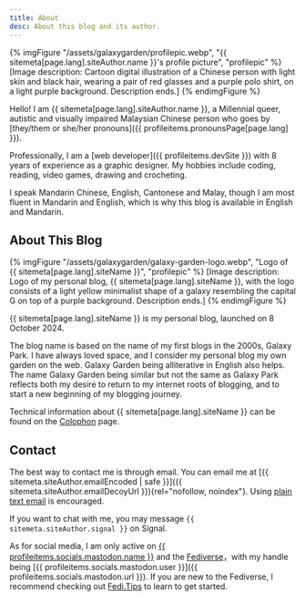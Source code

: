 ```yaml
---
title: About
desc: About this blog and its author.
---
```

{% imgFigure "/assets/galaxygarden/profilepic.webp", "{{ sitemeta[page.lang].siteAuthor.name }}'s profile picture", "profilepic" %}
[Image description: Cartoon digital illustration of a Chinese person with light skin and black hair, wearing a pair of red glasses and a purple polo shirt, on a light purple background. Description ends.]
{% endimgFigure %}

Hello! I am {{ sitemeta[page.lang].siteAuthor.name }}, a Millennial queer, autistic and visually impaired Malaysian Chinese person who goes by [they/them or she/her pronouns]({{ profileitems.pronounsPage[page.lang] }}).

Professionally, I am a [web developer]({{ profileitems.devSite }}) with 8 years of experience as a graphic designer. My hobbies include coding, reading, video games, drawing and crocheting.

I speak Mandarin Chinese, English, Cantonese and Malay, though I am most fluent in Mandarin and English, which is why this blog is available in English and Mandarin.

## About This Blog

{% imgFigure "/assets/galaxygarden/galaxy-garden-logo.webp", "Logo of {{ sitemeta[page.lang].siteName }}", "profilepic" %}
[Image description: Logo of my personal blog, {{ sitemeta[page.lang].siteName }}, with the logo consists of a light yellow minimalist shape of a galaxy resembling the capital G on top of a purple background. Description ends.]
{% endimgFigure %}

{{ sitemeta[page.lang].siteName }} is my personal blog, launched on 8 October 2024.

The blog name is based on the name of my first blogs in the 2000s, Galaxy Park. I have always loved space, and I consider my personal blog my own garden on the web. Galaxy Garden being alliterative in English also helps. The name Galaxy Garden being similar but not the same as Galaxy Park reflects both my desire to return to my internet roots of blogging, and to start a new beginning of my blogging journey.

Technical information about {{ sitemeta[page.lang].siteName }} can be found on the [Colophon](colophon.md) page.

## Contact

The best way to contact me is through email. You can email me at [{{ sitemeta.siteAuthor.emailEncoded | safe }}]({{ sitemeta.siteAuthor.emailDecoyUrl }}){rel="nofollow, noindex"}. Using [plain text email](https://useplaintext.email/) is encouraged.

If you want to chat with me, you may message `{{ sitemeta.siteAuthor.signal }}` on Signal.

As for social media, I am only active on [{{ profileitems.socials.mastodon.name }}](https://en.wikipedia.org/wiki/Mastodon_(social_network)) and the [Fediverse](https://en.wikipedia.org/wiki/Fediverse)，with my handle being [{{ profileitems.socials.mastodon.user }}]({{ profileitems.socials.mastodon.url }}). If you are new to the Fediverse, I recommend checking out [Fedi.Tips](https://fedi.tips/) to learn to get started.